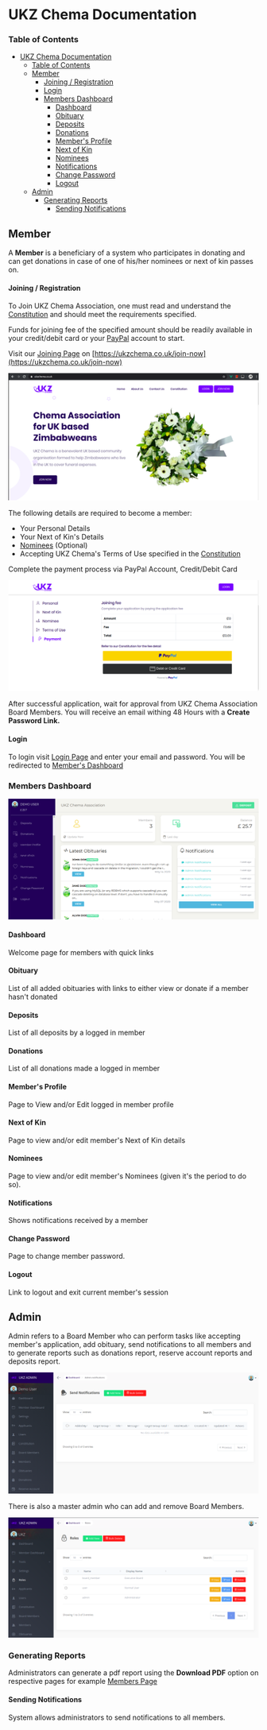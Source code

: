 # UKZ Chema Documentation

### Table of Contents
- [UKZ Chema Documentation](#ukz-chema-documentation)
    - [Table of Contents](#table-of-contents)
  - [Member](#member)
      - [Joining / Registration](#joining--registration)
      - [Login](#login)
    - [Members Dashboard](#members-dashboard)
      - [Dashboard](#dashboard)
      - [Obituary](#obituary)
      - [Deposits](#deposits)
      - [Donations](#donations)
      - [Member's Profile](#members-profile)
      - [Next of Kin](#next-of-kin)
      - [Nominees](#nominees)
      - [Notifications](#notifications)
      - [Change Password](#change-password)
      - [Logout](#logout)
  - [Admin](#admin)
    - [Generating Reports](#generating-reports)
      - [Sending Notifications](#sending-notifications)


## Member

A **Member** is a beneficiary of a system who participates in donating and can get donations in case of one of his/her nominees or next of kin passes on.


#### Joining / Registration

To Join UKZ Chema Association, one must read and understand the [Constitution](https://ukzchema.co.uk/constitution) and should meet the requirements specified.

Funds for joining fee of the specified amount should be readily available in your credit/debit card or your [PayPal](https://www.paypal.com/) account to start.

Visit our [Joining Page](https://ukzchema.co.uk/join-now) on [https://ukzchema.co.uk/join-now](https://ukzchema.co.uk/join-now)

![Homepage.png](./img/home.png)

The following details are required to become a member:
- Your Personal Details
- Your Next of Kin's Details
- [Nominees](#nominees) (Optional)
- Accepting UKZ Chema's Terms of Use specified in the [Constitution](https://ukzchema.co.uk/constitution)

Complete the payment process via PayPal Account, Credit/Debit Card

![Payment.png](./img/payment.png)

After successful application, wait for approval from UKZ Chema Association Board Members. You will receive an email withing 48 Hours with a **Create Password Link.**

#### Login

To login visit [Login Page](https://ukzchema.co.uk/login) and enter your email and password. You will be redirected to [Member's Dashboard](https://ukzchema.co.uk/member)

### Members Dashboard

![Members Dashboard.png](./img/member_dashboard.png)

#### Dashboard

Welcome page for members with quick links

#### Obituary

List of all added obituaries with links to either view or donate if a member hasn't donated

#### Deposits

List of all deposits by a logged in member

#### Donations

List of all donations made a logged in member

#### Member's Profile

Page to View and/or Edit logged in member profile

#### Next of Kin

Page to view and/or edit member's Next of Kin details

#### Nominees

Page to view and/or edit member's Nominees (given it's the period to do so).

#### Notifications

Shows notifications received by a member

#### Change Password

Page to change member password.

#### Logout

Link to logout and exit current member's session

## Admin

Admin refers to a Board Member who can perform tasks like accepting member's application, add obituary, send notifications to all members and to generate reports such as donations report, reserve account reports and deposits report.

![Admin Dashboard.png](img/admin_dashboard.png)

There is also a master admin who can add and remove Board Members.

![Master Admin Dashboard.png](img/master_admin_dashboard.png)

### Generating Reports

Administrators can generate a pdf report using the **Download PDF** option on respective pages for example [Members Page](https://ukzchema.co.uk/admin/members)

#### Sending Notifications

System allows administrators to send notifications to all members.